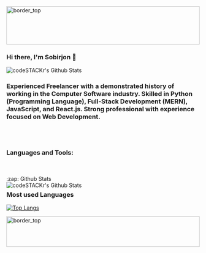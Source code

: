 <img align="center" alt="border_top" width="100%" height="100px" src="https://github.com/sobirjonhabibullaev/sobirjonhabibullaev/blob/main/img/Rectangle%201.png" />

### Hi there, I'm Sobirjon 👋

<img align="left" alt="codeSTACKr's Github Stats" src="https://readme-stats-beta.vercel.app/api?username=sobirjonhabibullaev&count_private=true&show_icons=true&hide_border=true&theme=cobalt" /> 

<br>

### Experienced Freelancer with a demonstrated history of working in the Computer Software industry. Skilled in Python (Programming Language), Full-Stack Development (MERN), JavaScript, and React.js. Strong professional with experience focused on Web Development. 

<br />

<br />

### Languages and Tools:


<br />


<br />





  <summary>:zap: Github Stats</summary>

  <img align="left" alt="codeSTACKr's Github Stats" src="https://readme-stats-beta.vercel.app/api?username=sobirjonhabibullaev&show_icons=true&hide_border=true&theme=tokyonight" />


### Most used Languages
[![Top Langs](https://github-readme-stats.vercel.app/api/top-langs/?username=sobirjonhabibullaev&layout=compact&langs_count=15)](https://github.com/sobirjonhabibullaev/github-readme-stats)




[instagram]: https://www.instagram.com/sobirjonhabibullev
[linkedin]:  https://www.linkedin.com/in/sobirjonhabibullev




<img align="center" alt="border_top" width="100%" height="80px" src="https://github.com/sobirjonhabibullaev/sobirjonhabibullaev/blob/main/img/Rectangle%202.png" />
